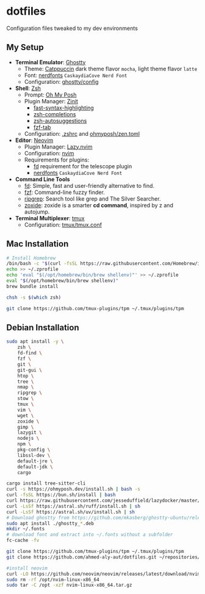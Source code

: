 # dotfiles

Configuration files tweaked to my dev environments

## My Setup

* **Terminal Emulator**: [Ghostty](https://ghostty.org)
  * Theme: [Catppuccin](https://github.com/catppuccin/ghostty) dark theme flavor `mocha`, light theme flavor `latte`
  * Font: [nerdfonts](https://www.nerdfonts.com/font-downloads) `CaskaydiaCove Nerd Font` 
  * Configuration: [ghostty/config](.config/ghostty/config)
* **Shell**: [Zsh](https://www.zsh.org/)
  * Prompt: [Oh My Posh](https://ohmyposh.dev/)
  * Plugin Manager: [Zinit](https://github.com/zdharma-continuum/zinit)
    * [fast-syntax-highlighting](https://github.com/zdharma-continuum/fast-syntax-highlighting)
    * [zsh-completions](https://github.com/zsh-users/zsh-completions)
    * [zsh-autosuggestions](https://github.com/zsh-users/zsh-autosuggestions)
    * [fzf-tab](https://github.com/Aloxaf/fzf-tab)
  * Configuration: [.zshrc](.zshrc) and [ohmyposh/zen.toml](ohmyposh/zen.toml)
* **Editor**: [Neovim](https://neovim.io)
  * Plugin Manager: [Lazy.nvim](https://lazy.folke.io)
  * Configuration: [nvim](.config/nvim)
  * Requirements for plugins:
    * [fd](https://github.com/sharkdp/fd) requirement for the telescope plugin
    * [nerdfonts](https://www.nerdfonts.com/font-downloads) `CaskaydiaCove Nerd Font`
* **Command Line Tools**
  * [fd](https://github.com/sharkdp/fd): Simple, fast and user-friendly alternative to find.
  * [fzf](https://github.com/junegunn/fzf): Command-line fuzzy finder.
  * [ripgrep](https://github.com/BurntSushi/ripgrep): Search tool like grep and The Silver Searcher.
  * [zoxide](https://github.com/ajeetdsouza/zoxide): zoxide is a smarter **cd command**, inspired by z and autojump.
* **Terminal Multiplexer**: [tmux](https://github.com/tmux/tmux)
  * Configuration: [tmux/tmux.conf](.config/tmux/tmux.conf)

## Mac Installation
```bash
# Install Homebrew
/bin/bash -c "$(curl -fsSL https://raw.githubusercontent.com/Homebrew/install/HEAD/install.sh)"
echo >> ~/.zprofile
echo 'eval "$(/opt/homebrew/bin/brew shellenv)"' >> ~/.zprofile
eval "$(/opt/homebrew/bin/brew shellenv)"
brew bundle install

chsh -s $(which zsh)

git clone https://github.com/tmux-plugins/tpm ~/.tmux/plugins/tpm
```

## Debian Installation
```bash
sudo apt install -y \
    zsh \
    fd-find \
    fzf \
    git \
    git-gui \
    htop \
    tree \
    nmap \
    ripgrep \
    stow \
    tmux \
    vim \
    wget \
    zoxide \
    gimp \
    lazygit \
    nodejs \
    npm \
    pkg-config \
    libssl-dev \
    default-jre \
    default-jdk \
    cargo

cargo install tree-sitter-cli
curl -s https://ohmyposh.dev/install.sh | bash -s
curl -fsSL https://bun.sh/install | bash
curl https://raw.githubusercontent.com/jesseduffield/lazydocker/master/scripts/install_update_linux.sh | bash
curl -LsSf https://astral.sh/ruff/install.sh | sh
curl -LsSf https://astral.sh/uv/install.sh | sh
# Download ghostty from https://github.com/mkasberg/ghostty-ubuntu/releases
sudo apt install ./ghostty_*.deb
mkdir ~/.fonts
# download font and extract into ~/.fonts without a subfolder
fc-cache -fv

git clone https://github.com/tmux-plugins/tpm ~/.tmux/plugins/tpm
git clone https://github.com/ahmed-aly-aut/dotfiles.git ~/repositories/dotfiles

#install neovim
curl -LO https://github.com/neovim/neovim/releases/latest/download/nvim-linux-x86_64.tar.gz
sudo rm -rf /opt/nvim-linux-x86_64
sudo tar -C /opt -xzf nvim-linux-x86_64.tar.gz

```
